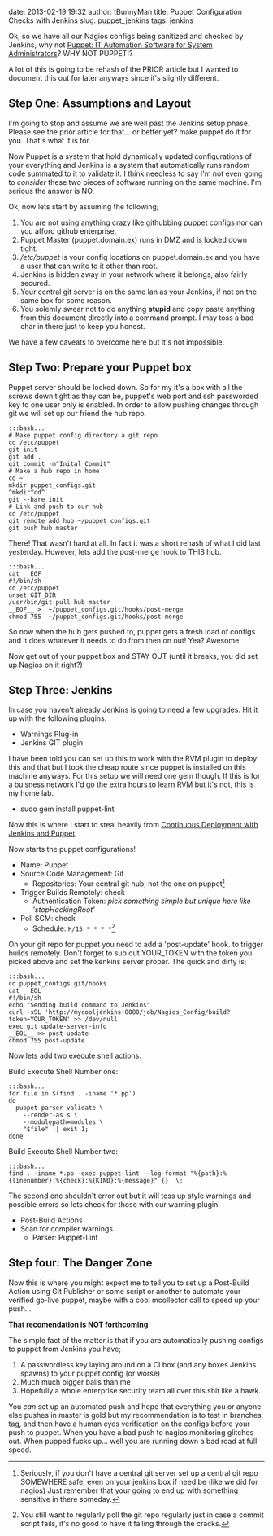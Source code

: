 date: 2013-02-19 19:32
author: tBunnyMan
title: Puppet Configuration Checks with Jenkins
slug: puppet_jenkins
tags: jenkins

Ok, so we have all our Nagios configs being sanitized and checked by Jenkins, why not [Puppet: IT Automation Software for System Administrators](https://puppetlabs.com/)? WHY NOT PUPPET!?

A lot of this is going to be rehash of the PRIOR article but I wanted to document this out for later anyways since it's slightly different.

## Step One: Assumptions and Layout
I'm going to stop and assume we are well past the Jenkins setup phase. Please see the prior article for that… or better yet? make puppet do it for you. That's what it is for.

Now Puppet is a system that hold dynamically updated configurations of your everything and Jenkins is a system that automatically runs random code summated to it to validate it. I think needless to say I'm not even going to _consider_ these two pieces of software running on the same machine. I'm serious the answer is NO.


Ok, now lets start by assuming the following;

1. You are not using anything crazy like githubbing puppet configs nor can you afford github enterprise. 
1. Puppet Master (puppet.domain.ex) runs in DMZ and is locked down tight.
2. _/etc/puppet_ is your config locations on puppet.domain.ex and you have a user that can write to it other than root.
3. Jenkins is hidden away in your network where it belongs, also fairly secured.
4. Your central git server is on the same lan as your Jenkins, if not on the same box for some reason.
5. You solemly swear not to do anything **stupid** and copy paste anything from this document directly into a command prompt. I may toss a bad char in there just to keep you honest.

We have a few caveats to overcome here but it's not impossible.

## Step Two: Prepare your Puppet box
Puppet server should be locked down. So for my it's a box with all the screws down tight as they can be, puppet's web port and ssh passworded key to one user only is enabled. In order to allow pushing changes through git we will set up our friend the hub repo.

    :::bash...
    # Make puppet config directory a git repo
    cd /etc/puppet
    git init
    git add .
    git commit -m"Inital Commit"
    # Make a hub repo in home
    cd ~
    mkdir puppet_configs.git
    ^mkdir^cd^
    git --bare init
    # Link and push to our hub
    cd /etc/puppet
    git remote add hub ~/puppet_configs.git
    git push hub master

There! That wasn't hard at all. In fact it was a short rehash of what I did last yesterday. However, lets add the post-merge hook to THIS hub.

    :::bash...
    cat __EOF__
    #!/bin/sh
    cd /etc/puppet
    unset GIT_DIR
    /usr/bin/git pull hub master
    __EOF__ >  ~/puppet_configs.git/hooks/post-merge
    chmod 755  ~/puppet_configs.git/hooks/post-merge

So now when the hub gets pushed to, puppet gets a fresh load of configs and it does whatever it needs to do from then on out! Yea? Awesome

Now get out of your puppet box and STAY OUT (until it breaks, you did set up Nagios on it right?)

## Step Three: Jenkins
In case you haven't already Jenkins is going to need a few upgrades. Hit it up with the following plugins.

* Warnings Plug-in
* Jenkins GIT plugin

I have been told you can set up this to work with the RVM plugin to deploy this and that but I took the cheap route since puppet is installed on this machine anyways. For this setup we will need one gem though. If this is for a buisness network I'd go the extra hours to learn RVM but it's not, this is my home lab.

* sudo gem install puppet-lint

Now this is where I start to steal heavily from [Continuous Deployment with Jenkins and Puppet](https://gist.github.com/stephenc/3053561).

Now starts the puppet configurations!

* Name: Puppet
* Source Code Management: Git
    * Repositories: Your central git hub, not the one on puppet[^NOT]
* Trigger Builds Remotely: check
    * Authentication Token: _pick something simple but unique here like 'stopHackingRoot'_
* Poll SCM: check
    * Schedule: `H/15 * * * *`[^POLL]

[^NOT]: Seriously, if you don't have a central git server set up a central git repo SOMEWHERE safe, even on your jenkins box if need be (like we did for nagios) Just remember that your going to end up with something sensitive in there someday.

[^POLL]: You still want to regularly poll the git repo regularly just in case a commit script fails, it's no good to have it falling through the cracks.

On your git repo for puppet you need to add a 'post-update' hook. to trigger builds remotely. Don't forget to sub out YOUR_TOKEN with the token you picked above and set the kenkins server proper. The quick and dirty is;

    :::bash...
    cd puppet_configs.git/hooks
    cat __EOL__
    #!/bin/sh
    echo "Sending build command to Jenkins"
    curl -sSL 'http://mycooljenkins:8080/job/Nagios_Config/build?token=YOUR_TOKEN' >> /dev/null
    exec git update-server-info
    __EOL__ >> post-update
    chmod 755 post-update

Now lets add two execute shell actions.

Build Execute Shell Number one:

    :::bash...
    for file in $(find . -iname '*.pp’)
    do
      puppet parser validate \
        --render-as s \
        --modulepath=modules \
        "$file" || exit 1;
    done

Build Execute Shell Number two:

    :::bash...
    find . -iname *.pp -exec puppet-lint --log-format "%{path}:%{linenumber}:%{check}:%{KIND}:%{message}" {}  \;

The second one shouldn't error out but it will toss up style warnings and possible errors so lets check for those with our warning plugin.

* Post-Build Actions
* Scan for compiler warnings
    * Parser: Puppet-Lint

## Step four: The Danger Zone
Now this is where you might expect me to tell you to set up a Post-Build Action using Git Publisher or some script or another to automate your verified go-live puppet, maybe with a cool mcollector call to speed up your push...

**That recomendation is NOT forthcoming**

The simple fact of the matter is that if you are automatically pushing configs to puppet from Jenkins you have;

1. A passwordless key laying around on a CI box (and any boxes Jenkins spawns) to your puppet config (or worse)
2. Much much bigger balls than me
3. Hopefully a whole enterprise security team all over this shit like a hawk.

You _can_ set up an automated push and hope that everything you or anyone else pushes in master is gold but my recommendation is to test in branches, tag, and then have a human eyes verification on the configs before your push to puppet. When you have a bad push to nagios monitoring glitches out. When pupped fucks up... well you are running down a bad road at full speed. 
